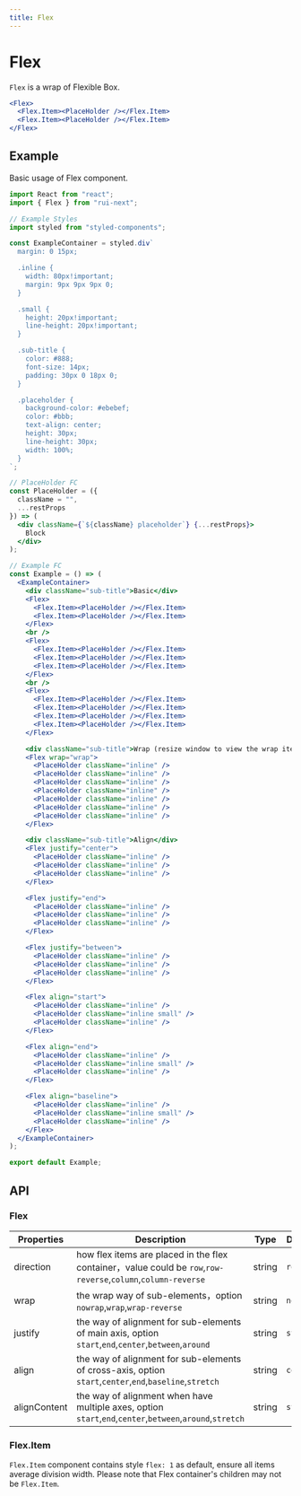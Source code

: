```yaml
---
title: Flex
---
```


# Flex

`Flex` is a wrap of Flexible Box.

```jsx
<Flex>
  <Flex.Item><PlaceHolder /></Flex.Item>
  <Flex.Item><PlaceHolder /></Flex.Item>
</Flex>
```

## Example

Basic usage of Flex component.

```jsx live=local
import React from "react";
import { Flex } from "rui-next";

// Example Styles
import styled from "styled-components";

const ExampleContainer = styled.div`
  margin: 0 15px;

  .inline {
    width: 80px!important;
    margin: 9px 9px 9px 0;
  }

  .small {
    height: 20px!important;
    line-height: 20px!important;
  }

  .sub-title {
    color: #888;
    font-size: 14px;
    padding: 30px 0 18px 0;
  }

  .placeholder {
    background-color: #ebebef;
    color: #bbb;
    text-align: center;
    height: 30px;
    line-height: 30px;
    width: 100%;
  }
`;

// PlaceHolder FC
const PlaceHolder = ({
  className = "",
  ...restProps
}) => (
  <div className={`${className} placeholder`} {...restProps}>
    Block
  </div>
);

// Example FC
const Example = () => (
  <ExampleContainer>
    <div className="sub-title">Basic</div>
    <Flex>
      <Flex.Item><PlaceHolder /></Flex.Item>
      <Flex.Item><PlaceHolder /></Flex.Item>
    </Flex>
    <br />
    <Flex>
      <Flex.Item><PlaceHolder /></Flex.Item>
      <Flex.Item><PlaceHolder /></Flex.Item>
      <Flex.Item><PlaceHolder /></Flex.Item>
    </Flex>
    <br />
    <Flex>
      <Flex.Item><PlaceHolder /></Flex.Item>
      <Flex.Item><PlaceHolder /></Flex.Item>
      <Flex.Item><PlaceHolder /></Flex.Item>
      <Flex.Item><PlaceHolder /></Flex.Item>
    </Flex>

    <div className="sub-title">Wrap (resize window to view the wrap items)</div>
    <Flex wrap="wrap">
      <PlaceHolder className="inline" />
      <PlaceHolder className="inline" />
      <PlaceHolder className="inline" />
      <PlaceHolder className="inline" />
      <PlaceHolder className="inline" />
      <PlaceHolder className="inline" />
      <PlaceHolder className="inline" />
    </Flex>

    <div className="sub-title">Align</div>
    <Flex justify="center">
      <PlaceHolder className="inline" />
      <PlaceHolder className="inline" />
      <PlaceHolder className="inline" />
    </Flex>

    <Flex justify="end">
      <PlaceHolder className="inline" />
      <PlaceHolder className="inline" />
      <PlaceHolder className="inline" />
    </Flex>

    <Flex justify="between">
      <PlaceHolder className="inline" />
      <PlaceHolder className="inline" />
      <PlaceHolder className="inline" />
    </Flex>

    <Flex align="start">
      <PlaceHolder className="inline" />
      <PlaceHolder className="inline small" />
      <PlaceHolder className="inline" />
    </Flex>

    <Flex align="end">
      <PlaceHolder className="inline" />
      <PlaceHolder className="inline small" />
      <PlaceHolder className="inline" />
    </Flex>

    <Flex align="baseline">
      <PlaceHolder className="inline" />
      <PlaceHolder className="inline small" />
      <PlaceHolder className="inline" />
    </Flex>
  </ExampleContainer>
);

export default Example;
```

## API

### Flex

Properties | Description | Type | Default
-----------|------------|------|--------
| direction | how flex items are placed in the flex container，value could be `row`,`row-reverse`,`column`,`column-reverse` | string  | `row` |
| wrap | the wrap way of sub-elements，option `nowrap`,`wrap`,`wrap-reverse` | string | `nowrap` |
| justify | the way of alignment for sub-elements of main axis, option `start`,`end`,`center`,`between`,`around` | string | `start` |
| align | the way of alignment for sub-elements of cross-axis, option `start`,`center`,`end`,`baseline`,`stretch` | string | `center` |
| alignContent | the way of alignment when have multiple axes,  option `start`,`end`,`center`,`between`,`around`,`stretch` | string | `stretch` |

### Flex.Item

`Flex.Item` component contains style `flex: 1` as default, ensure all items average division width. Please note that Flex container's children may not be `Flex.Item`.
